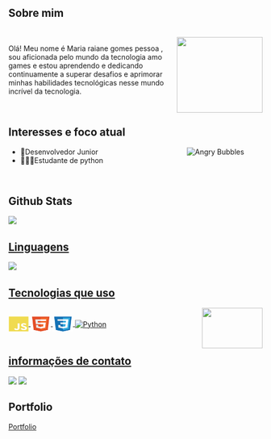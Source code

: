 
## Sobre mim
<br>
<img src="https://media1.tenor.com/m/EAY6Xa9_JjsAAAAC/toothless-how-to-train-your-dragon.gif" width="170px" height="150px" align=right>
<p> Olá! Meu nome é Maria raiane gomes pessoa , sou aficionada pelo mundo da tecnologia amo games e estou aprendendo e dedicando continuamente a superar desafios e aprimorar minhas habilidades tecnológicas nesse mundo incrível da tecnologia. </p>

<br>    

## Interesses e foco atual
<img src="https://media1.tenor.com/m/KXhZY-v5dboAAAAC/bubbles-angry.gif" alt="Angry Bubbles" width="150px" height="150px" align=right>
<ul><li>🚀Desenvolvedor Junior</li>
<li>👩🏽‍💻Estudante de python</li></ul> 
<br>

 ## Github Stats

   <a href="https://github.com/Maryraiane">
   <img height="180em" src="https://github-readme-stats.vercel.app/api?username=Maryraiane&show_icons=true&theme=highcontrast&include_all_commits=true&count_private=true"/>

<br>

## Linguagens 

   <img height="180em" src="https://github-readme-stats.vercel.app/api/top-langs/?username=Maryraiane&layout=compact&langs_count=5&theme=highcontrast"/>
   

## Tecnologias que uso

<img align=right width=120px height=80px src="https://media.tenor.com/KdkhCJ65m0sAAAAi/peach-goma-peach-and-goma.gif">

<div style="display: inline_block"><br>
  <img align="center" alt="Js" height="30" width="40" src="https://raw.githubusercontent.com/devicons/devicon/master/icons/javascript/javascript-plain.svg">
  <img align="center" alt="HTML" height="30" width="40" src="https://raw.githubusercontent.com/devicons/devicon/master/icons/html5/html5-original.svg">
  <img align="center" alt="CSS" height="30" width="40" src="https://raw.githubusercontent.com/devicons/devicon/master/icons/css3/css3-original.svg">
  <img align="center" alt="Python" height"30" width="40" src="https://cdn.jsdelivr.net/gh/devicons/devicon@latest/icons/python/python-original-wordmark.svg"/>
</div>
  
<br>
 
## informações de contato
 
<div> 
  <a href = "mailto:raianepocket38@gmail.com"><img src="https://img.shields.io/badge/-Gmail-%23333?style=for-the-badge&logo=gmail&logoColor=white" target="_blank"></a>
  <a href="https://www.linkedin.com/in/maria-raiane-09b62b162/" target="_blank"><img src="https://img.shields.io/badge/-LinkedIn-%230077B5?style=for-the-badge&logo=linkedin&logoColor=white" target="_blank"></a>
</div>

## Portfolio

<a href="https://maryraiane.github.io/">Portfolio</a>




